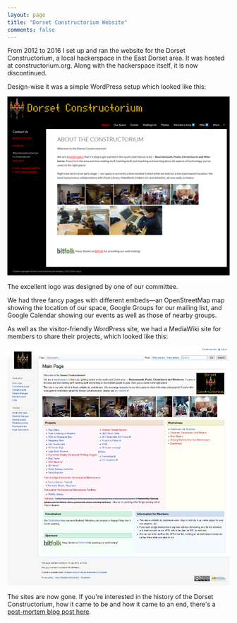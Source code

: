 ```yaml
---
layout: page
title: "Dorset Constructorium Website"
comments: false
---
```


From 2012 to 2016 I set up and ran the website for the Dorset Constructorium, a local hackerspace in the East Dorset area. It was hosted at constructorium.org. Along with the hackerspace itself, it is now discontinued.

Design-wise it was a simple WordPress setup which looked like this:

![Dorset Constructorium homepage](/websites/constructorium/constructorium.png)

The excellent logo was designed by one of our committee.

We had three fancy pages with different embeds&mdash;an OpenStreetMap map showing the location of our space, Google Groups for our mailing list, and Google Calendar showing our events as well as those of nearby groups.

As well as the visitor-friendly WordPress site, we had a MediaWiki site for members to share their projects, which looked like this:

![Dorset Constructorium wiki](/websites/constructorium/constructorium-wiki.png)

The sites are now gone. If you're interested in the history of the Dorset Constructorium, how it came to be and how it came to an end, there's a [post-mortem blog post here](/blog/the-constructorium-story/).
